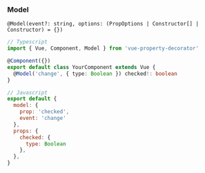 ### Model
`@Model(event?: string, options: (PropOptions | Constructor[] | Constructor) = {})`

```ts
// Typescript
import { Vue, Component, Model } from 'vue-property-decorator'

@Component({})
export default class YourComponent extends Vue {
  @Model('change', { type: Boolean }) checked!: boolean
}
```
```js
// Javascript
export default {
  model: {
    prop: 'checked',
    event: 'change'
  },
  props: {
    checked: {
      type: Boolean
    },
  },
}
```
